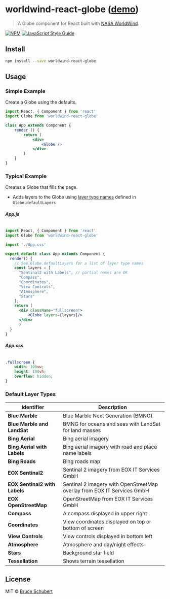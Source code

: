 # worldwind-react-globe ([demo](https://emxsys.github.io/worldwind-react-globe/))

> A Globe component for React built with [NASA WorldWind](https://worldwind.arc.nasa.gov/web/).
>

[![NPM](https://img.shields.io/npm/v/worldwind-react-globe.svg)](https://www.npmjs.com/package/worldwind-react-globe) [![JavaScript Style Guide](https://img.shields.io/badge/code_style-standard-brightgreen.svg)](https://standardjs.com)

## Install

```bash
npm install --save worldwind-react-globe
```

## Usage

### Simple Example

Create a Globe using the defaults.

```jsx
import React, { Component } from 'react'
import Globe from 'worldwind-react-globe'

class App extends Component {
    render () {
        return (
            <div>
                <Globe />
            </div>
        )
    }
}
```

### Typical Example

Creates a Globe that fills the page.

- Adds layers to the Globe using [layer type names](#default_layer_types) defined in `Globe.defaultLayers`

##### App.js

```jsx

import React, { Component } from 'react'
import Globe from 'worldwind-react-globe'

import './App.css'

export default class App extends Component {
  render() {
    // See Globe.defaultLayers for a list of layer type names
    const layers = [
      "Sentinal2 with Labels", // partial names are OK
      "Compass",
      "Coordinates",
      "View Controls",
      "Atmosphere",
      "Stars"
    ];
    return (
      <div className="fullscreen">
          <Globe layers={layers}/>
      </div>
      )
  }
}
```

##### App.css

```css

.fullscreen {
    width: 100vw;
    height: 100vh;
    overflow: hidden;
}
```

### Default Layer Types

Identifier | Description
---------- | --------------
__Blue Marble__ | Blue Marble Next Generation (BMNG)
__Blue Marble and LandSat__ | BMNG for oceans and seas with LandSat for land masses
__Bing Aerial__ | Bing aerial imagery
__Bing Aerial with Labels__ | Bing aerial imagery with road and place name labels
__Bing Roads__ | Bing roads map
__EOX Sentinal2__ | Sentinal 2 imagery from EOX IT Services GmbH
__EOX Sentinal2 with Labels__ | Sentinal 2 imagery with OpenStreetMap overlay from EOX IT Services GmbH
__EOX OpenStreetMap__ | OpenStreetMap from EOX IT Services GmbH
__Compass__ | A compass displayed in upper right
__Coordinates__ | View coordinates displayed on top or bottom of screen
__View Controls__ | View controls displayed in bottom left
__Atmosphere__ | Atmosphere and day/night effects
__Stars__ | Background star field
__Tessellation__ | Shows terrain tessellation

## License

MIT © [Bruce Schubert](https://github.com/emxsys)
